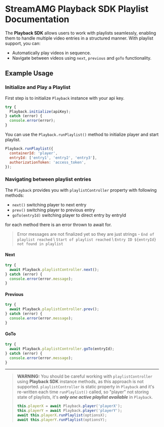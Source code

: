 # StreamAMG Playback SDK Playlist Documentation

The **Playback SDK** allows users to work with playlists seamlessly, enabling them to handle multiple video entries in a structured manner. With playlist support, you can:

- Automatically play videos in sequence.
- Navigate between videos using `next`, `previous` and `goTo` functionality.

## Example Usage

### Initialize and Play a Playlist

First step is to initialize `Playback` instance with your api key.

```javascript
try {
  Playback.initialize(apiKey);
} catch (error) {
  console.error(error);
}
```

You can use the `Playback.runPlaylist()` method to initialize player and start playlist.

```javascript
Playback.runPlaylist({
  containerId: 'player',
  entryId: ['entry1', 'entry2', 'entry3'],
  authorizationToken: 'access_token',
});
```

### Navigating between playlist entries

The `Playback` provides you with `playlistController` property with following methods:

- `next()` switching player to next entry
- `prev()` switching player to previous entry
- `goTo(entryId)` switching player to direct entry by entryId

for each method there is an error thrown to await for.

> Error messages are not finalized yet so they are just strings -
> `End of playlist reached` \ `Start of playlist reached` \ `Entry ID ${entryId} not found in playlist`

#### Next

```javascript
try {
  await Playback.playlistController.next();
} catch (error) {
  console.error(error.message);
}
```

#### Previous

```javascript
try {
  await Playback.playlistController.prev();
} catch (error) {
  console.error(error.message);
}
```

#### GoTo

```javascript
try {
  await Playback.playlistController.goTo(entryId);
} catch (error) {
  console.error(error.message);
}
```

---

> **WARNING:** You should be careful working with `playlistController` using **Playback SDK** instance methods,
> as this approach is not supported. `playlistController` is static property in `Playback` and it's re-written each time
> `runPlaylist()` called, so "player" not storing state of playlists, it's ***only one active playlist available*** in `Playback`.
> ```javascript
> this.playerX = await Playback.player('playerX');
> this.playerY = await Playback.player('playerY');
> await this.playerX.runPlaylist(optionsX);
> await this.playerY.runPlaylist(optionsY);
>```
> 